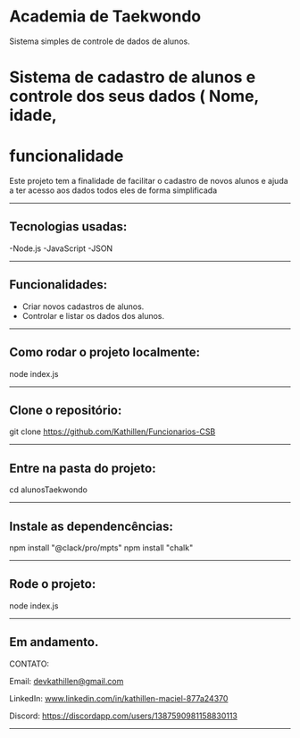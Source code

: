 # Academia de Taekwondo
Sistema simples de controle de dados de alunos.

# Sistema de cadastro de alunos e controle dos seus dados ( Nome, idade, 

# funcionalidade

Este projeto tem a finalidade de facilitar o cadastro de novos alunos e ajuda a ter acesso aos dados todos eles de forma simplificada

----

## Tecnologias usadas:

-Node.js
-JavaScript
-JSON

---

## Funcionalidades:

- Criar novos cadastros de alunos.
- Controlar e listar os dados dos alunos.

---

## Como rodar o projeto localmente:

node index.js

---

## Clone o repositório:

git clone  https://github.com/Kathillen/Funcionarios-CSB    

---

## Entre na pasta do projeto:

cd alunosTaekwondo

---

## Instale as dependencências:

npm install "@clack/pro/mpts"
npm install "chalk"

---

## Rode o projeto:

node index.js

---
Em andamento.
---

CONTATO:

Email: devkathillen@gmail.com

LinkedIn: www.linkedin.com/in/kathillen-maciel-877a24370

Discord: https://discordapp.com/users/1387590981158830113




------

